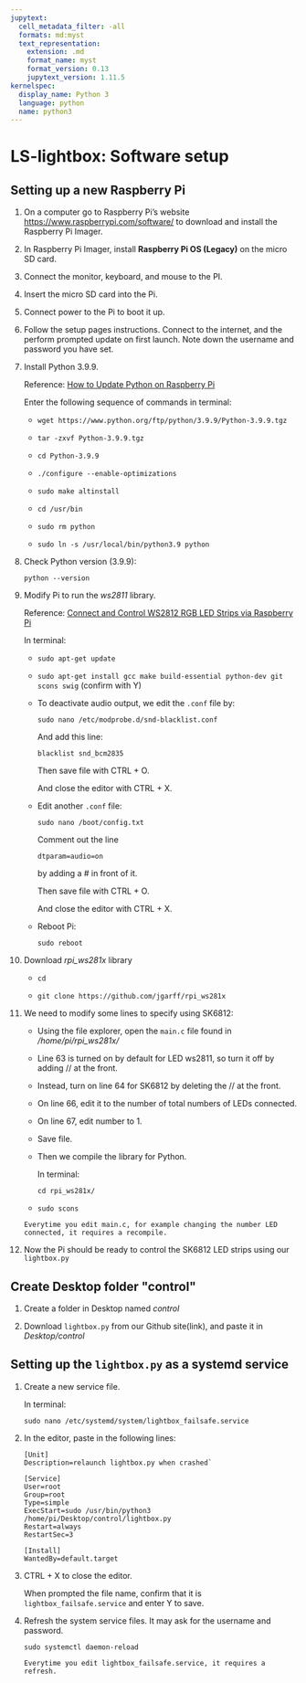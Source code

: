 ```yaml
---
jupytext:
  cell_metadata_filter: -all
  formats: md:myst
  text_representation:
    extension: .md
    format_name: myst
    format_version: 0.13
    jupytext_version: 1.11.5
kernelspec:
  display_name: Python 3
  language: python
  name: python3
---
```


# LS-lightbox: Software setup

## Setting up a new Raspberry Pi

1. On a computer go to Raspberry Pi’s website https://www.raspberrypi.com/software/ to download and install the Raspberry Pi Imager.

2. In Raspberry Pi Imager, install **Raspberry Pi OS (Legacy)** on the micro SD card.

3. Connect the monitor, keyboard, and mouse to the PI.

4. Insert the micro SD card into the Pi.

5. Connect power to the Pi to boot it up.

6. Follow the setup pages instructions. Connect to the internet, and the perform prompted update on first launch. Note down the username and password you have set.

7. Install Python 3.9.9. 
   
   Reference: [How to Update Python on Raspberry Pi](https://linuxhint.com/update-python-raspberry-pi/)
   
   Enter the following sequence of commands in terminal:
   
   - `wget https://www.python.org/ftp/python/3.9.9/Python-3.9.9.tgz`
   
   - `tar -zxvf Python-3.9.9.tgz`
   
   - `cd Python-3.9.9`
   
   - `./configure --enable-optimizations`
   
   - `sudo make altinstall`
   
   - `cd /usr/bin`
   
   - `sudo rm python`
   
   - `sudo ln -s /usr/local/bin/python3.9 python`

8. Check Python version (3.9.9):
   
   `python --version`

9. Modify Pi to run the *ws2811* library. 
   
   Reference: [Connect and Control WS2812 RGB LED Strips via Raspberry Pi](https://tutorials-raspberrypi.com/connect-control-raspberry-pi-ws2812-rgb-led-strips/)
   
   In terminal:
   
   - `sudo apt-get update`
   
   - `sudo apt-get install gcc make build-essential python-dev git scons swig` (confirm with Y)
   
   - To deactivate audio output, we edit the `.conf` file by:
     
     `sudo nano /etc/modprobe.d/snd-blacklist.conf`
     
     And add this line:
     
     ```
     blacklist snd_bcm2835
     ```
     
     Then save file with CTRL + O.
     
     And close the editor with CTRL + X.
   
   - Edit another `.conf` file:
     
     `sudo nano /boot/config.txt`
     
     Comment out the line
     
     ```
     dtparam=audio=on
     ```
     
     by adding a # in front of it.
     
     Then save file with CTRL + O.
     
     And close the editor with CTRL + X.
   
   - Reboot Pi:
     
     `sudo reboot`

10. Download *rpi_ws281x* library
    
    - `cd`
    
    - `git clone https://github.com/jgarff/rpi_ws281x`

11. We need to modify some lines to specify using SK6812: 
    
    - Using the file explorer, open the `main.c` file found in */home/pi/rpi_ws281x/*
    
    - Line 63 is turned on by default for LED ws2811, so turn it off by adding // at the front.
    
    - Instead, turn on line 64 for SK6812 by deleting the // at the front.
    
    - On line 66, edit it to the number of total numbers of LEDs connected.
    
    - On line 67, edit number to 1.
    
    - Save file.
    
    - Then we compile the library for Python.
      
      In terminal:
      
      `cd rpi_ws281x/`
    
    - `sudo scons`
    
    ```{note}
    Everytime you edit main.c, for example changing the number LED connected, it requires a recompile.
    ```

12. Now the Pi should be ready to control the SK6812 LED strips using our `lightbox.py`

## Create Desktop folder "control"

1. Create a folder in Desktop named _control_

2. Download `lightbox.py` from our Github site(link), and paste it in _Desktop/control_

## Setting up the `lightbox.py` as a systemd service

1. Create a new service file.
   
   In terminal:
   
   `sudo nano /etc/systemd/system/lightbox_failsafe.service`

2. In the editor, paste in the following lines:
   
   ```
   [Unit]
   Description=relaunch lightbox.py when crashed`
   
   [Service]
   User=root
   Group=root
   Type=simple
   ExecStart=sudo /usr/bin/python3 /home/pi/Desktop/control/lightbox.py
   Restart=always
   RestartSec=3
   
   [Install]
   WantedBy=default.target
   ```

3. CTRL + X to close the editor.
   
   When prompted the file name, confirm that it is `lightbox_failsafe.service` and enter Y to save.

4. Refresh the system service files. It may ask for the username and password.
   
   `sudo systemctl daemon-reload`
   
   ```{note}
   Everytime you edit lightbox_failsafe.service, it requires a refresh.
   ```
